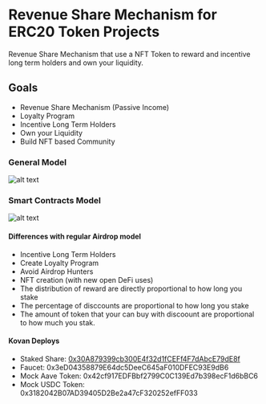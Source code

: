 # Revenue Share Mechanism for ERC20 Token Projects

Revenue Share Mechanism that use a NFT Token to reward and incentive long term holders and own your liquidity. 

## Goals
- Revenue Share Mechanism (Passive Income)
- Loyalty Program
- Incentive Long Term Holders
- Own your Liquidity
- Build NFT based Community

### General Model

![alt text](https://github.com/NimrodHunter/Revenue-Share-NTF/blob/master/proposal/diagrams/rs.png?raw=true)

### Smart Contracts Model

![alt text](https://github.com/NimrodHunter/Revenue-Share-NTF/blob/master/proposal/diagrams/cm.png?raw=true)

#### Differences with regular Airdrop model 

- Incentive Long Term Holders
- Create Loyalty Program
- Avoid Airdrop Hunters
- NFT creation (with new open DeFi uses)
- The distribution of reward are directly proportional to how long you stake
- The percentage of disccounts are proportional to how long you stake
- The amount of token that your can buy with discoount are proportional to how much you stak.


#### Kovan Deploys

- Staked Share: [0x30A879399cb300E4f32d1fCEFf4F7dAbcE79dE8f](https://kovan.etherscan.io/address/0x30A879399cb300E4f32d1fCEFf4F7dAbcE79dE8f)
- Faucet: 0x3eD04358879E64dc5DeeC645aF010DFEC93E9dB6
- Mock Aave Token: 0x42cf917EDFBbf2799C0C139Ed7b398ecF1d6bBC6
- Mock USDC Token: 0x3182042B07AD39405D2Be2a47cF320252efFF033